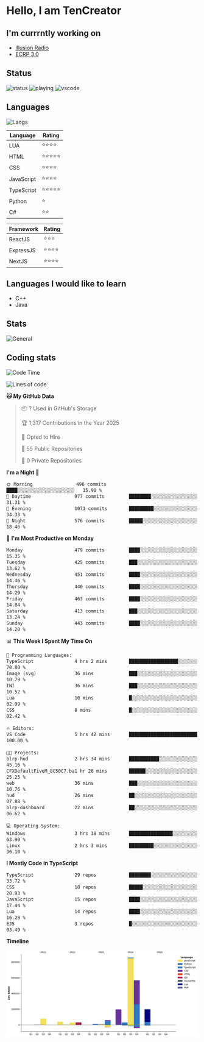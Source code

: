 # Hello, I am TenCreator

## I'm currrntly working on
- [Illusion Radio](https://illusionradio.co.uk/)
- [ECRP 3.0](http://github.com/Emerald-Coast-Roleplay/)

## Status
![status](https://api.statusbadges.me/badge/status/518334475038359555?simple=true&style=for-the-badge)
![playing](https://api.statusbadges.me/badge/playing/518334475038359555?style=for-the-badge)
![vscode](https://api.statusbadges.me/badge/vscode/518334475038359555?style=for-the-badge)

## Languages
![Langs](https://github-readme-stats.vercel.app/api/top-langs/?username=tencreator&layout=compact&theme=radical)


|Language|Rating|
|--------|------|
|LUA|⭐️⭐️⭐️⭐️|
|HTML|⭐️⭐️⭐️⭐️⭐️|
|CSS|⭐️⭐️⭐️⭐️|
|JavaScript|⭐️⭐️⭐️⭐️|
|TypeScript|⭐️⭐️⭐️⭐️⭐️|
|Python|⭐️|
|C#|⭐️⭐️ |

|Framework|Rating|
|--------|------|
|ReactJS|⭐️⭐️⭐|
|ExpressJS|⭐️⭐️⭐️⭐️|
|NextJS|⭐️⭐️⭐⭐️|

## Languages I would like to learn
- C++
- Java

## Stats
![General](https://github-readme-stats.vercel.app/api?username=tencreator&show_icons=true&theme=radical)

## Coding stats

<!--START_SECTION:waka-->
![Code Time](http://img.shields.io/badge/Code%20Time-499%20hrs%2053%20mins-blue)

![Lines of code](https://img.shields.io/badge/From%20Hello%20World%20I%27ve%20Written-2.1%20million%20lines%20of%20code-blue)

**🐱 My GitHub Data** 

> 📦 ? Used in GitHub's Storage 
 > 
> 🏆 1,317 Contributions in the Year 2025
 > 
> 💼 Opted to Hire
 > 
> 📜 55 Public Repositories 
 > 
> 🔑 0 Private Repositories 
 > 
**I'm a Night 🦉** 

```text
🌞 Morning                496 commits         ████░░░░░░░░░░░░░░░░░░░░░   15.90 % 
🌆 Daytime                977 commits         ████████░░░░░░░░░░░░░░░░░   31.31 % 
🌃 Evening                1071 commits        █████████░░░░░░░░░░░░░░░░   34.33 % 
🌙 Night                  576 commits         █████░░░░░░░░░░░░░░░░░░░░   18.46 % 
```
📅 **I'm Most Productive on Monday** 

```text
Monday                   479 commits         ████░░░░░░░░░░░░░░░░░░░░░   15.35 % 
Tuesday                  425 commits         ███░░░░░░░░░░░░░░░░░░░░░░   13.62 % 
Wednesday                451 commits         ████░░░░░░░░░░░░░░░░░░░░░   14.46 % 
Thursday                 446 commits         ████░░░░░░░░░░░░░░░░░░░░░   14.29 % 
Friday                   463 commits         ████░░░░░░░░░░░░░░░░░░░░░   14.84 % 
Saturday                 413 commits         ███░░░░░░░░░░░░░░░░░░░░░░   13.24 % 
Sunday                   443 commits         ████░░░░░░░░░░░░░░░░░░░░░   14.20 % 
```


📊 **This Week I Spent My Time On** 

```text
💬 Programming Languages: 
TypeScript               4 hrs 2 mins        ██████████████████░░░░░░░   70.80 % 
Image (svg)              36 mins             ███░░░░░░░░░░░░░░░░░░░░░░   10.79 % 
INI                      36 mins             ███░░░░░░░░░░░░░░░░░░░░░░   10.52 % 
Lua                      10 mins             █░░░░░░░░░░░░░░░░░░░░░░░░   02.99 % 
CSS                      8 mins              █░░░░░░░░░░░░░░░░░░░░░░░░   02.42 % 

🔥 Editors: 
VS Code                  5 hrs 42 mins       █████████████████████████   100.00 % 

🐱‍💻 Projects: 
blrp-hud                 2 hrs 34 mins       ███████████░░░░░░░░░░░░░░   45.16 % 
CFXDefaultFiveM_8C50C7.ba1 hr 26 mins        ██████░░░░░░░░░░░░░░░░░░░   25.25 % 
web                      36 mins             ███░░░░░░░░░░░░░░░░░░░░░░   10.76 % 
hud                      26 mins             ██░░░░░░░░░░░░░░░░░░░░░░░   07.88 % 
blrp-dashboard           22 mins             ██░░░░░░░░░░░░░░░░░░░░░░░   06.62 % 

💻 Operating System: 
Windows                  3 hrs 38 mins       ████████████████░░░░░░░░░   63.90 % 
Linux                    2 hrs 3 mins        █████████░░░░░░░░░░░░░░░░   36.10 % 
```

**I Mostly Code in TypeScript** 

```text
TypeScript               29 repos            ████████░░░░░░░░░░░░░░░░░   33.72 % 
CSS                      18 repos            █████░░░░░░░░░░░░░░░░░░░░   20.93 % 
JavaScript               15 repos            ████░░░░░░░░░░░░░░░░░░░░░   17.44 % 
Lua                      14 repos            ████░░░░░░░░░░░░░░░░░░░░░   16.28 % 
EJS                      3 repos             █░░░░░░░░░░░░░░░░░░░░░░░░   03.49 % 
```



**Timeline**

![Lines of Code chart](https://raw.githubusercontent.com/tencreator/tencreator/main/assets/bar_graph.png)


<!--END_SECTION:waka-->
